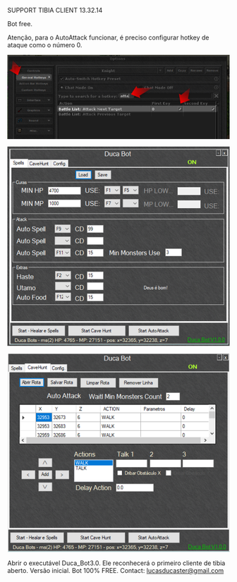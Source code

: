 SUPPORT TIBIA CLIENT 13.32.14

Bot free.

Atenção, para o AutoAttack funcionar, é preciso configurar hotkey de ataque como o número 0.


![Attack](https://github.com/LucasDuca/ducabot/blob/main/atk.png?raw=true)

![Spells](https://github.com/LucasDuca/ducabot/blob/main/2024-05-13_23h36_19.png?raw=true)

<img src="https://github.com/LucasDuca/ducabot/blob/main/2024-05-13_23h37_26.png?raw=true" alt="Spells">

Abrir o executável Duca_Bot3.0.
Ele reconhecerá o primeiro cliente de tibia aberto.
Versão inicial. Bot 100% FREE.
Contact: lucasducaster@gmail.com
